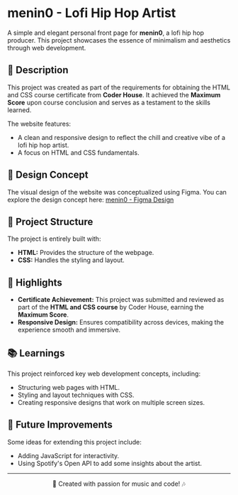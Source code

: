 # menin0 - Lofi Hip Hop Artist

A simple and elegant personal front page for **menin0**, a lofi hip hop producer. This project showcases the essence of minimalism and aesthetics through web development.

## 📖 Description
This project was created as part of the requirements for obtaining the HTML and CSS course certificate from **Coder House**. It achieved the **Maximum Score** upon course conclusion and serves as a testament to the skills learned.

The website features:
- A clean and responsive design to reflect the chill and creative vibe of a lofi hip hop artist.
- A focus on HTML and CSS fundamentals.

## 🎨 Design Concept
The visual design of the website was conceptualized using Figma. You can explore the design concept here:
[menin0 - Figma Design](https://www.figma.com/design/VRfx6O96uid1v8RRLesghX/menin0?node-id=87-1340&t=hAaQ950Da0ppXtEw-1)

## 📂 Project Structure
The project is entirely built with:
- **HTML:** Provides the structure of the webpage.
- **CSS:** Handles the styling and layout.

## 🌟 Highlights
- **Certificate Achievement:** This project was submitted and reviewed as part of the **HTML and CSS course** by Coder House, earning the **Maximum Score**.
- **Responsive Design:** Ensures compatibility across devices, making the experience smooth and immersive.

## 📚 Learnings
This project reinforced key web development concepts, including:
- Structuring web pages with HTML.
- Styling and layout techniques with CSS.
- Creating responsive designs that work on multiple screen sizes.

## 🌈 Future Improvements
Some ideas for extending this project include:
- Adding JavaScript for interactivity.
- Using Spotify's Open API to add some insights about the artist.

---

<div align="center">
  🎵 Created with passion for music and code! 🎶
</div>
